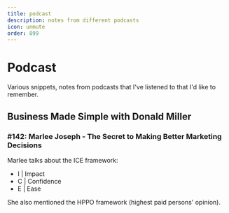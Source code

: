 ```yaml
---
title: podcast
description: notes from different podcasts
icon: unmute
order: 899
---
```


# Podcast

Various snippets, notes from podcasts that I've listened to that I'd like to remember.

## Business Made Simple with Donald Miller

### #142: Marlee Joseph - The Secret to Making Better Marketing Decisions

Marlee talks about the ICE framework:

- I | Impact
- C | Confidence
- E | Ease

She also mentioned the HPPO framework (highest paid persons' opinion).
